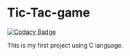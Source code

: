 # Tic-Tac-game

[![Codacy Badge](https://api.codacy.com/project/badge/Grade/7eaa8e99737e47f4b7a19f6ee9a7a7cb)](https://app.codacy.com/app/SohelRaja/Tic-Tac-game?utm_source=github.com&utm_medium=referral&utm_content=SohelRaja/Tic-Tac-game&utm_campaign=Badge_Grade_Dashboard)

This is my first project using C language.
